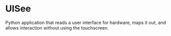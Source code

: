 # UISee
Python application that reads a user interface for hardware, maps it out, and allows interaction without using the touchscreen.
